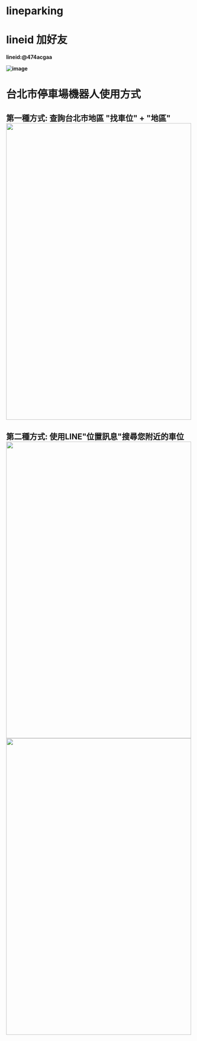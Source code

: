 # lineparking
# lineid 加好友
<h4>lineid:@474acgaa
  
   ![image](https://github.com/dennydam/lineparking/blob/master/lineimage/lineQRcode.png "image")
 
  

# 台北市停車場機器人使用方式
<h2> 第一種方式:
 查詢台北市地區 "找車位" + "地區"
 
  
  
 <img width="500" height="800" src="https://github.com/dennydam/lineparking/blob/master/lineimage/lineparkpic1.jpg"/>
  
  
  
<h2> 第二種方式:
 使用LINE"位置訊息"搜尋您附近的車位

<img width="500" height="800" src="https://github.com/dennydam/lineparking/blob/master/lineimage/S__7225496.jpg"/>
  
<img width="500" height="800" src="https://github.com/dennydam/lineparking/blob/master/lineimage/S__7225498.jpg"/>
